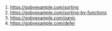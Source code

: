 1. https://gobyexample.com/sorting
2. https://gobyexample.com/sorting-by-functions
3. https://gobyexample.com/panic
4. https://gobyexample.com/defer

